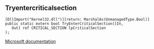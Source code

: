 ## Tryentercriticalsection

```
[DllImport("Kernel32.dll")][return: MarshalAs(UnmanagedType.Bool)]
public static extern bool TryEnterCriticalSection([In,
   Out] ref CRITICAL_SECTION lpCriticalSection
);
```

[Microsoft documentation](https://docs.microsoft.com/en-us/windows/win32/api/synchapi/nf-synchapi-tryentercriticalsection)
